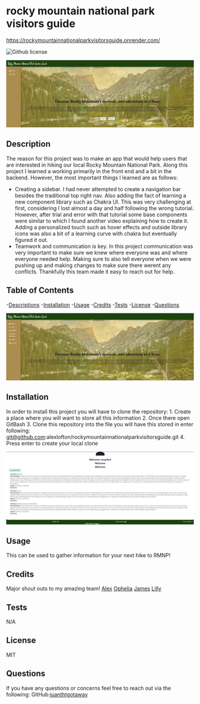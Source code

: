 # rocky mountain national park visitors guide

https://rockymountainnationalparkvisitorsguide.onrender.com/

![Github license](https://shields.io/badge/license-MIT-orange)
 
![alt text](./assets/landing.png)

## Description
The reason for this project was to make an app that would help users that are interested in hiking our local Rocky Mountain National Park. Along this project I learned a working primarily in the front end and a bit in the backend. However, the most important things I learned are as follows:
* Creating a sidebar. I had never attempted to create a navigation bar besides the traditional top right nav. Also adding the fact of learning a new component library such as Chakra UI. This was very challenging at first, considering I lost almost a day and half following the wrong tutorial. However, after trial and error with that tutorial some base components were similar to which I found another video explaining how to create it. Adding a personalized touch such as hover effects and outside library icons was also a bit of a learning curve with chakra but eventually figured it out. 
* Teamwork and communication is key. In this project communication was very important to make sure we knew where everyone was and where everyone needed help. Making sure to also tell everyone when we were pushing up and making changes to make sure there werent any conflicts. Thankfully this team made it easy to reach out for help. 

## Table of Contents
-[Descriptions](#Descriptions)
-[Installation](#Installation)
-[Usage](#Usage)
-[Credits](#Credits)
-[Tests](#Tests)
-[License](#License)
-[Questions](##Questions)

![alt text](./assets/signed%20iin.png)


## Installation
In order to install this project you will have to clone the repository: 
    1. Create a place where you will want to store all this information 
    2. Once there open GitBash
    3. Clone this repository into the file you will have this stored in
            enter following: git@github.com:alexlofton/rockymountainnationalparkvisitorsguide.git
    4. Press enter to create your local clone

![alt text](./assets/profile.png)


## Usage
This can be used to gather information for your next hike to RMNP!

## Credits
Major shout outs to my amazing team!
[Alex](https://github.com/alexlofton)
[Ophelia](https://github.com/MoonstruckOccultist)
[James](https://github.com/jamesbruckner)
[Lilly](https://github.com/lilyvander)



## Tests
N/A
## License
MIT

## Questions
If you have any questions or concerns feel free to reach out via the following:
GitHub:[juanthtgotaway](https://github.com/juanthtgotaway)